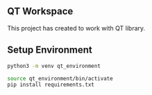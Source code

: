 ## QT Workspace

This project has created to work with QT library. 

## Setup Environment

```bash
python3 -m venv qt_environment
```

```bash
source qt_environment/bin/activate
pip install requirements.txt
```